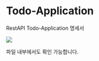 # Todo-Application

RestAPI Todo-Application 명세서

<img src=https://github.com/dlglwo123/Todo-Application/assets/96697031/822f6170-3586-4b13-8802-d4932da24f8f>


파일 내부에서도 확인 가능합니다.
